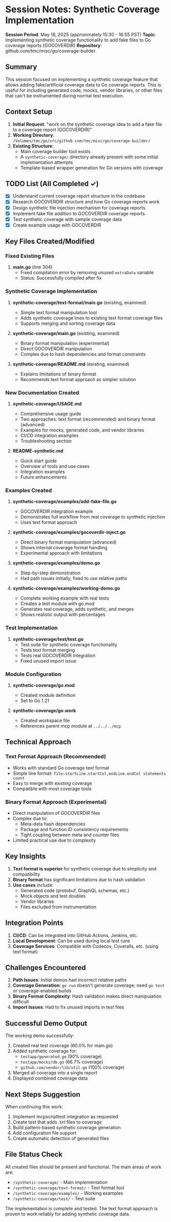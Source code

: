 # Session Notes: Synthetic Coverage Implementation

**Session Period**: May 16, 2025 (approximately 15:30 - 16:55 PST)
**Topic**: Implementing synthetic coverage functionality to add fake files to Go coverage reports (GOCOVERDIR)
**Repository**: github.com/tmc/misc/go/coverage-builder

## Summary

This session focused on implementing a synthetic coverage feature that allows adding fake/artificial coverage data to Go coverage reports. This is useful for including generated code, mocks, vendor libraries, or other files that can't be instrumented during normal test execution.

## Context Setup

1. **Initial Request**: "work on the synthetic coverage idea to add a fake file to a coverage report (GOCOVERDIR)"
2. **Working Directory**: `/Volumes/tmc/go/src/github.com/tmc/misc/go/coverage-builder/`
3. **Existing Structure**:
   - Main coverage builder tool exists
   - A `synthetic-coverage/` directory already present with some initial implementation attempts
   - Template-based wrapper generation for Go versions with coverage

## TODO List (All Completed ✓)

- [x] Understand current coverage report structure in the codebase
- [x] Research GOCOVERDIR structure and how Go coverage reports work
- [x] Design synthetic file injection mechanism for coverage reports
- [x] Implement fake file addition to GOCOVERDIR coverage reports
- [x] Test synthetic coverage with sample coverage data
- [x] Create example usage with GOCOVERDIR

## Key Files Created/Modified

### Fixed Existing Files
1. **main.go** (line 304)
   - Fixed compilation error by removing unused `extraData` variable
   - Status: Successfully compiled after fix

### Synthetic Coverage Implementation

1. **synthetic-coverage/text-format/main.go** (existing, examined)
   - Simple text format manipulation tool
   - Adds synthetic coverage lines to existing text format coverage files
   - Supports merging and sorting coverage data

2. **synthetic-coverage/main.go** (existing, examined)
   - Binary format manipulation (experimental)
   - Direct GOCOVERDIR manipulation
   - Complex due to hash dependencies and format constraints

3. **synthetic-coverage/README.md** (existing, examined)
   - Explains limitations of binary format
   - Recommends text format approach as simpler solution

### New Documentation Created

1. **synthetic-coverage/USAGE.md**
   - Comprehensive usage guide
   - Two approaches: text format (recommended) and binary format (advanced)
   - Examples for mocks, generated code, and vendor libraries
   - CI/CD integration examples
   - Troubleshooting section

2. **README-synthetic.md**
   - Quick start guide
   - Overview of tools and use cases
   - Integration examples
   - Future enhancements

### Examples Created

1. **synthetic-coverage/examples/add-fake-file.go**
   - GOCOVERDIR integration example
   - Demonstrates full workflow from real coverage to synthetic injection
   - Uses text format approach

2. **synthetic-coverage/examples/gocoverdir-inject.go**
   - Direct binary format manipulation (advanced)
   - Shows internal coverage format handling
   - Experimental approach with limitations

3. **synthetic-coverage/examples/demo.go**
   - Step-by-step demonstration
   - Had path issues initially, fixed to use relative paths

4. **synthetic-coverage/examples/working-demo.go**
   - Complete working example with real tests
   - Creates a test module with go.mod
   - Generates real coverage, adds synthetic, and merges
   - Shows realistic output with percentages

### Test Implementation

1. **synthetic-coverage/test/test.go**
   - Test suite for synthetic coverage functionality
   - Tests text format merging
   - Tests real GOCOVERDIR integration
   - Fixed unused import issue

### Module Configuration

1. **synthetic-coverage/go.mod**
   - Created module definition
   - Set to Go 1.21

2. **synthetic-coverage/go.work**
   - Created workspace file
   - References parent mcp module at `../../../mcp`

## Technical Approach

### Text Format Approach (Recommended)
- Works with standard Go coverage text format
- Simple line format: `file:startLine.startCol,endLine.endCol statements count`
- Easy to merge with existing coverage
- Compatible with most coverage tools

### Binary Format Approach (Experimental)
- Direct manipulation of GOCOVERDIR files
- Complex due to:
  - Meta-data hash dependencies
  - Package and function ID consistency requirements
  - Tight coupling between meta and counter files
- Limited practical use due to complexity

## Key Insights

1. **Text format is superior** for synthetic coverage due to simplicity and compatibility
2. **Binary format** has significant limitations due to hash validation
3. **Use cases** include:
   - Generated code (protobuf, GraphQL schemas, etc.)
   - Mock objects and test doubles
   - Vendor libraries
   - Files excluded from instrumentation

## Integration Points

1. **CI/CD**: Can be integrated into GitHub Actions, Jenkins, etc.
2. **Local Development**: Can be used during local test runs
3. **Coverage Services**: Compatible with Codecov, Coveralls, etc. (using text format)

## Challenges Encountered

1. **Path Issues**: Initial demos had incorrect relative paths
2. **Coverage Generation**: `go run` doesn't generate coverage; need `go test` or coverage-enabled builds
3. **Binary Format Complexity**: Hash validation makes direct manipulation difficult
4. **Import Issues**: Had to fix unused imports in test files

## Successful Demo Output

The working demo successfully:
1. Created real test coverage (60.0% for main.go)
2. Added synthetic coverage for:
   - `testapp/generated.go` (90% coverage)
   - `testapp/mocks/db.go` (66.7% coverage)
   - `github.com/vendor/lib/util.go` (100% coverage)
3. Merged all coverage into a single report
4. Displayed combined coverage data

## Next Steps Suggestion

When continuing this work:
1. Implement mcpscripttest integration as requested
2. Create test that adds .txt files to coverage
3. Build pattern-based synthetic coverage generation
4. Add configuration file support
5. Create automatic detection of generated files

## File Status Check

All created files should be present and functional. The main areas of work are:
- `/synthetic-coverage/` - Main implementation
- `/synthetic-coverage/text-format/` - Text format tool
- `/synthetic-coverage/examples/` - Working examples
- `/synthetic-coverage/test/` - Test suite

The implementation is complete and tested. The text format approach is proven to work reliably for adding synthetic coverage data.